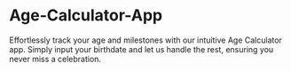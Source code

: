 # Age-Calculator-App
Effortlessly track your age and milestones with our intuitive Age Calculator app. Simply input your birthdate and let us handle the rest, ensuring you never miss a celebration.
